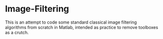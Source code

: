 # Image-Filtering
This is an attempt to code some standard classical image filtering algorithms from scratch in Matlab, intended as practice to remove toolboxes as a crutch.

